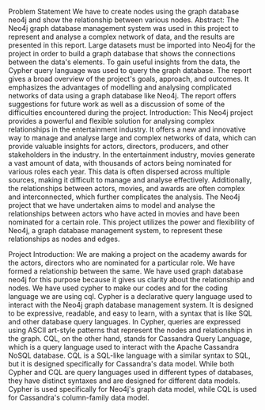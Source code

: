 Problem Statement
We have to create nodes using the graph database neo4j and show the relationship between various nodes.
Abstract:
The Neo4j graph database management system was used in this project to represent and analyse a complex network of data, and the results are presented in this report. Large datasets must be imported into Neo4j for the project in order to build a graph database that shows the connections between the data's elements. To gain useful insights from the data, the Cypher query language was used to query the graph database. The report gives a broad overview of the project's goals, approach, and outcomes. It emphasizes the advantages of modelling and analysing complicated networks of data using a graph database like Neo4j. The report offers suggestions for future work as well as a discussion of some of the difficulties encountered during the project.
Introduction:
This Neo4j project provides a powerful and flexible solution for analysing complex relationships in the entertainment industry. It offers a new and innovative way to manage and analyse large and complex networks of data, which can provide valuable insights for actors, directors, producers, and other stakeholders in the industry.
In the entertainment industry, movies generate a vast amount of data, with thousands of actors being nominated for various roles each year. This data is often dispersed across multiple sources, making it difficult to manage and analyse effectively. Additionally, the relationships between actors, movies, and awards are often complex and interconnected, which further complicates the analysis.
The Neo4j project that we have undertaken aims to model and analyse the relationships between actors who have acted in movies and have been nominated for a certain role. This project utilizes the power and flexibility of Neo4j, a graph database management system, to represent these relationships as nodes and edges.

Project Introduction:
We are making a project on the academy awards for the actors, directors who are nominated for a particular role. We have formed a relationship between the same.
We have used graph database neo4j for this purpose because it gives us clarity about the relationship and nodes.
We have used cypher to make our codes and for the coding language we are using cql. Cypher is a declarative query language used to interact with the Neo4j graph database management system. It is designed to be expressive, readable, and easy to learn, with a syntax that is like SQL and other database query languages. In Cypher, queries are expressed using ASCII art-style patterns that represent the nodes and relationships in the graph.
CQL, on the other hand, stands for Cassandra Query Language, which is a query language used to interact with the Apache Cassandra NoSQL database. CQL is a SQL-like language with a similar syntax to SQL, but it is designed specifically for Cassandra's data model.
While both Cypher and CQL are query languages used in different types of databases, they have distinct syntaxes and are designed for different data models. Cypher is used specifically for Neo4j's graph data model, while CQL is used for Cassandra's column-family data model.

